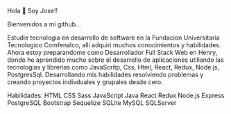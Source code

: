 Hola 👋 Soy Jose!! 

Bienvenidos a mi github... 

Estudie tecnologia en desarrollo de software en la Fundacion Universitaria Tecnologico Comfenalco, alli adquiri muchos conocimientos y habilidades.
Ahora estoy preparandome como Desarrollador Full Stack Web en Henry, donde he aprendido mucho sobre el desarrollo de aplicaciones utiliando las tecnologias y librerias como JavaScritp, Css, Html, React, Redux, Node.js, PostgresSql. Desarrollando mis habilidades resolviendo problemas y creando proyectos indivduales y grupales desde cero.



Habilidades:
HTML CSS Sass JavaScript Java React Redux Node.js Express PostgreSQL Bootstrap Sequelize SQLite MySQL SQLServer 
